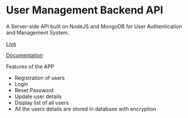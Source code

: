 # User Management Backend API
A Server-side API built on NodeJS and MongoDB for User Authentication and Management System.

[Live](https://user-management.up.railway.app/)

[Documentation](https://user-management.up.railway.app//api-docs/#/)

Features of the APP

- Registration of users
- Login
- Reset Password
- Update user details
- Display list of all users
- All the users details are stored in database with encryption


